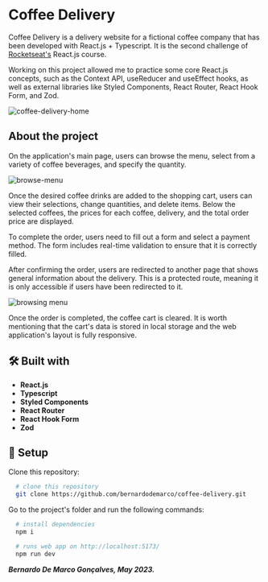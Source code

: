 # Coffee Delivery

Coffee Delivery is a delivery website for a fictional coffee company that has been developed with React.js + Typescript. It is the second challenge of [Rocketseat's](https://www.rocketseat.com.br/) React.js course.

Working on this project allowed me to practice some core React.js concepts, such as the Context API, useReducer and useEffect hooks, as well as external libraries like Styled Components, React Router, React Hook Form, and Zod.

![coffee-delivery-home](https://github.com/bernardodemarco/coffee-delivery/assets/115510880/3875f2b8-f1b9-4052-935a-7bc0ff78cf9e)

## About the project

On the application's main page, users can browse the menu, select from a variety of coffee beverages, and specify the quantity.

![browse-menu](https://github.com/bernardodemarco/coffee-delivery/assets/115510880/4831d35d-a5ea-4224-aee3-7bff2930e56f)

Once the desired coffee drinks are added to the shopping cart, users can view their selections, change quantities, and delete items. Below the selected coffees, the prices for each coffee, delivery, and the total order price are displayed.

To complete the order, users need to fill out a form and select a payment method. The form includes real-time validation to ensure that it is correctly filled.

After confirming the order, users are redirected to another page that shows general information about the delivery. This is a protected route, meaning it is only accessible if users have been redirected to it.

![browsing menu](https://github.com/bernardodemarco/coffee-delivery/assets/115510880/f0b64303-8f4f-482e-98f4-00db96fc2ec4)

Once the order is completed, the coffee cart is cleared. It is worth mentioning that the cart's data is stored in local storage and the web application's layout is fully responsive.

## 🛠️ Built with

- **React.js**
- **Typescript**
- **Styled Components**
- **React Router**
- **React Hook Form**
- **Zod**

## 🚀 Setup

Clone this repository:

```bash
  # clone this repository
  git clone https://github.com/bernardodemarco/coffee-delivery.git
```

Go to the project's folder and run the following commands:

```bash
  # install dependencies
  npm i

  # runs web app on http://localhost:5173/
  npm run dev
```

**_Bernardo De Marco Gonçalves, May 2023._**
